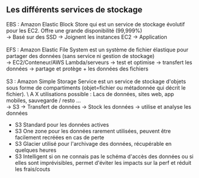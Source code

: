 
## Les différents services de stockage

EBS : Amazon Elastic Block Store qui est un service de stockage évolutif pour les EC2. Offre une grande disponibilité (99,999%) \
-> Basé sur des SSD -> Joignent les instances EC2 -> Application \
\
EFS : Amazon Elastic File System est un système de fichier élastique pour partager des données (sans service ni gestion de stockage) \
-> EC2/Conteneur/AWS Lambda/serveurs -> test et optimise -> transfert les données -> partage et protège + les données des fichiers \
\
S3 : Amazon Simple Storage Service est un service de stockage d'objets sous forme de compartiments (objet=fichier ou métadonnée qui décrit le fichier). \ 
A X utilisations possible : Lacs de données, sites web, app mobiles, sauvegarde / resto ... \
-> S3 -> Transfert de données -> Stock les données -> utilise et analyse les données 
- S3 Standard pour les données actives
- S3 One zone pour les données rarement utilisées, peuvent être facilement recréées en cas de perte 
- S3 Glacier utilisé pour l'archivage des données, récupérable en quelques heures
- S3 Intelligent si on ne connais pas le schéma d'accès des données ou si elles sont imprévisibles, permet d'éviter les impacts sur la perf et réduit les frais/couts
